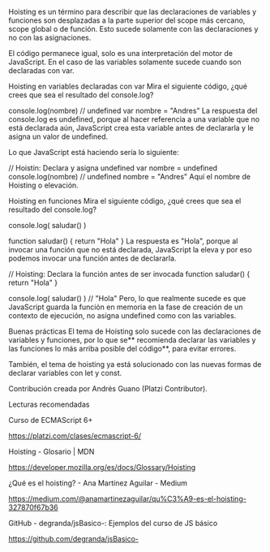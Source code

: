 Hoisting es un término para describir que las declaraciones de variables y funciones son desplazadas a la parte superior del scope más cercano, scope global o de función. Esto sucede solamente con las declaraciones y no con las asignaciones.

El código permanece igual, solo es una interpretación del motor de JavaScript. En el caso de las variables solamente sucede cuando son declaradas con var.

Hoisting en variables declaradas con var
Mira el siguiente código, ¿qué crees que sea el resultado del console.log?

console.log(nombre) // undefined
var nombre = "Andres" 
La respuesta del console.log es undefined, porque al hacer referencia a una variable que no está declarada aún, JavaScript crea esta variable antes de declararla y le asigna un valor de undefined.

Lo que JavaScript está haciendo sería lo siguiente:

// Hoistin: Declara y asigna undefined
var nombre = undefined
console.log(nombre) // undefined
nombre = "Andres"
Aquí el nombre de Hoisting o elevación.

Hoisting en funciones
Mira el siguiente código, ¿qué crees que sea el resultado del console.log?

console.log( saludar() )

function saludar() {
  return "Hola"
}
La respuesta es "Hola", porque al invocar una función que no está declarada, JavaScript la eleva y por eso podemos invocar una función antes de declararla.

// Hoisting: Declara la función antes de ser invocada
function saludar() {
  return "Hola"
}

console.log( saludar() ) // "Hola"
Pero, lo que realmente sucede es que JavaScript guarda la función en memoria en la fase de creación de un contexto de ejecución, no asigna undefined como con las variables.

Buenas prácticas
El tema de Hoisting solo sucede con las declaraciones de variables y funciones, por lo que se** recomienda declarar las variables y las funciones lo más arriba posible del código**, para evitar errores.

También, el tema de hoisting ya está solucionado con las nuevas formas de declarar variables con let y const.

Contribución creada por Andrés Guano (Platzi Contributor).

Lecturas recomendadas

Curso de ECMAScript 6+

https://platzi.com/clases/ecmascript-6/


Hoisting - Glosario | MDN

https://developer.mozilla.org/es/docs/Glossary/Hoisting


¿Qué es el hoisting? - Ana Martínez Aguilar - Medium

https://medium.com/@anamartinezaguilar/qu%C3%A9-es-el-hoisting-327870f67b36


GitHub - degranda/jsBasico-: Ejemplos del curso de JS básico

https://github.com/degranda/jsBasico-